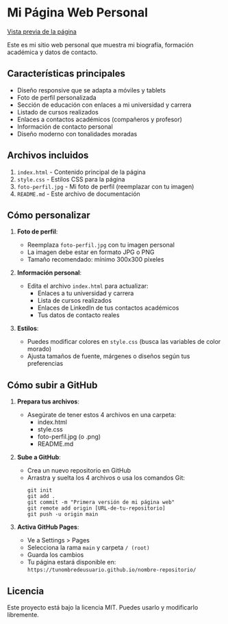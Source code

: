 # Mi Página Web Personal

[Vista previa de la página](https://wevulutionz.github.io)

Este es mi sitio web personal que muestra mi biografía, formación académica y datos de contacto.

## Características principales

- Diseño responsive que se adapta a móviles y tablets
- Foto de perfil personalizada
- Sección de educación con enlaces a mi universidad y carrera
- Listado de cursos realizados
- Enlaces a contactos académicos (compañeros y profesor)
- Información de contacto personal
- Diseño moderno con tonalidades moradas

## Archivos incluidos

1. `index.html` - Contenido principal de la página
2. `style.css` - Estilos CSS para la página
3. `foto-perfil.jpg` - Mi foto de perfil (reemplazar con tu imagen)
4. `README.md` - Este archivo de documentación

## Cómo personalizar

1. **Foto de perfil**:
   - Reemplaza `foto-perfil.jpg` con tu imagen personal
   - La imagen debe estar en formato JPG o PNG
   - Tamaño recomendado: mínimo 300x300 píxeles

2. **Información personal**:
   - Edita el archivo `index.html` para actualizar:
     - Enlaces a tu universidad y carrera
     - Lista de cursos realizados
     - Enlaces de LinkedIn de tus contactos académicos
     - Tus datos de contacto reales

3. **Estilos**:
   - Puedes modificar colores en `style.css` (busca las variables de color morado)
   - Ajusta tamaños de fuente, márgenes o diseños según tus preferencias

## Cómo subir a GitHub

1. **Prepara tus archivos**:
   - Asegúrate de tener estos 4 archivos en una carpeta:
     - index.html
     - style.css
     - foto-perfil.jpg (o .png)
     - README.md

2. **Sube a GitHub**:
   - Crea un nuevo repositorio en GitHub
   - Arrastra y suelta los 4 archivos o usa los comandos Git:
     ```
     git init
     git add .
     git commit -m "Primera versión de mi página web"
     git remote add origin [URL-de-tu-repositorio]
     git push -u origin main
     ```

3. **Activa GitHub Pages**:
   - Ve a Settings > Pages
   - Selecciona la rama `main` y carpeta `/ (root)`
   - Guarda los cambios
   - Tu página estará disponible en: `https://tunombredeusuario.github.io/nombre-repositorio/`

## Licencia

Este proyecto está bajo la licencia MIT. Puedes usarlo y modificarlo libremente.